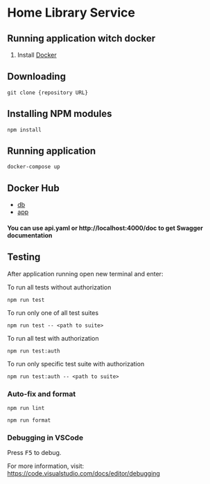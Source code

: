 # Home Library Service

## Running application witch docker

1. Install [Docker](https://docs.docker.com/engine/install/)

## Downloading

```
git clone {repository URL}
```

## Installing NPM modules

```
npm install
```

## Running application

```
docker-compose up
```

## Docker Hub
* [db](https://hub.docker.com/repository/docker/andreimashedo/nodejs2024q1-service-db/general)
* [app](https://hub.docker.com/repository/docker/andreimashedo/nodejs2024q1-service-app/general)


#### You can use api.yaml or http://localhost:4000/doc to get Swagger documentation

## Testing

After application running open new terminal and enter:

To run all tests without authorization

```
npm run test
```

To run only one of all test suites

```
npm run test -- <path to suite>
```

To run all test with authorization

```
npm run test:auth
```

To run only specific test suite with authorization

```
npm run test:auth -- <path to suite>
```

### Auto-fix and format

```
npm run lint
```

```
npm run format
```

### Debugging in VSCode

Press <kbd>F5</kbd> to debug.

For more information, visit: https://code.visualstudio.com/docs/editor/debugging
